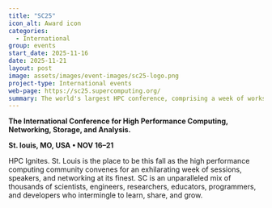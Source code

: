 ```yaml
---
title: "SC25"
icon_alt: Award icon
categories:
  - International
group: events
start_date: 2025-11-16
date: 2025-11-21
layout: post
image: assets/images/event-images/sc25-logo.png
project-type: International events
web-page: https://sc25.supercomputing.org/
summary: The world's largest HPC conference, comprising a week of workshops, technical talks, vendor exhibits and community events there is something for everyone at SC. 
---
```


**The International Conference for High Performance Computing, Networking, Storage, and Analysis.** 

**St. louis, MO, USA • NOV 16–21**

HPC Ignites. St. Louis is the place to be this fall as the high performance computing community convenes for an exhilarating week of sessions, speakers, and networking at its finest. SC is an unparalleled mix of thousands of scientists, engineers, researchers, educators, programmers, and developers who intermingle to learn, share, and grow.

